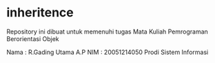 # inheritence
Repository ini dibuat untuk memenuhi tugas Mata Kuliah Pemrograman Berorientasi Objek

Nama : R.Gading Utama A.P
NIM : 20051214050
Prodi Sistem Informasi
